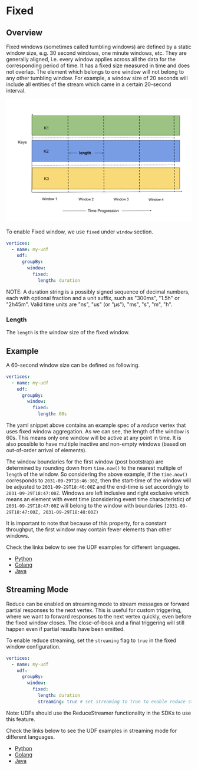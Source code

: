 # Fixed

## Overview

Fixed windows (sometimes called tumbling windows) are defined by a static window size, e.g. 30 second
windows, one minute windows, etc. They are generally aligned, i.e. every window applies across all
the data for the corresponding period of time. It has a fixed size measured in time and does not
overlap. The element which belongs to one window will not belong to any other tumbling window.
For example, a window size of 20 seconds will include all entities of the stream which came in a
certain 20-second interval.

![plot](../../../../assets/fixed.png)

To enable Fixed window, we use `fixed` under `window` section.

```yaml
vertices:
  - name: my-udf
    udf:
      groupBy:
        window:
          fixed:
            length: duration
```

NOTE: A duration string is a possibly signed sequence of decimal numbers, each with optional fraction
and a unit suffix, such as "300ms", "1.5h" or "2h45m". Valid time units are "ns", "us" (or "µs"), "ms", "s", "m", "h".

### Length

The `length` is the window size of the fixed window.

## Example

A 60-second window size can be defined as following.

```yaml
vertices:
  - name: my-udf
    udf:
      groupBy:
        window:
          fixed:
            length: 60s
```

The yaml snippet above contains an example spec of a _reduce_ vertex that uses fixed window 
aggregation. As we can see, the length of the window is 60s. This means only one window will be 
active at any point in time. It is also possible to have multiple inactive and non-empty windows
(based on out-of-order arrival of elements).

The window boundaries for the first window (post bootstrap) are determined by rounding down from
`time.now()` to the nearest multiple of `length` of the window. So considering the above example,
if the `time.now()` corresponds to `2031-09-29T18:46:30Z`, then the start-time of the window will
be adjusted to `2031-09-29T18:46:00Z` and the end-time is set accordingly to `2031-09-29T18:47:00Z`.
Windows are left inclusive and right exclusive which means an element with event time (considering
event time characteristic) of `2031-09-29T18:47:00Z` will belong to the window with boundaries
`[2031-09-29T18:47:00Z, 2031-09-29T18:48:00Z)`

It is important to note that because of this property, for a constant throughput, the first window 
may contain fewer elements than other windows.

Check the links below to see the UDF examples for different languages.

- [Python](https://github.com/numaproj/numaflow-python/tree/main/examples/reduce)
- [Golang](https://github.com/numaproj/numaflow-go/tree/main/pkg/reducer/examples)
- [Java](https://github.com/numaproj/numaflow-java/tree/main/examples/src/main/java/io/numaproj/numaflow/examples/reduce)



## Streaming Mode

Reduce can be enabled on streaming mode to stream messages or forward partial responses to the next vertex.
This is useful for custom triggering, where we want to forward responses to the next vertex quickly,
even before the fixed window closes. The close-of-book and a final triggering will still happen even if
partial results have been emitted.


To enable reduce streaming, set the `streaming` flag to `true` in the fixed window configuration.

```yaml
vertices:
  - name: my-udf
    udf:
      groupBy:
        window:
          fixed:
            length: duration
            streaming: true # set streaming to true to enable reduce streamer
```

Note: UDFs should use the ReduceStreamer functionality in the SDKs to use this feature.

Check the links below to see the UDF examples in streaming mode for different languages.

- [Python](https://github.com/numaproj/numaflow-python/tree/main/examples/reducestream)
- [Golang](https://github.com/numaproj/numaflow-go/tree/main/pkg/reducestreamer/examples)
- [Java](https://github.com/numaproj/numaflow-java/tree/main/examples/src/main/java/io/numaproj/numaflow/examples/reducestreamer/sum)



